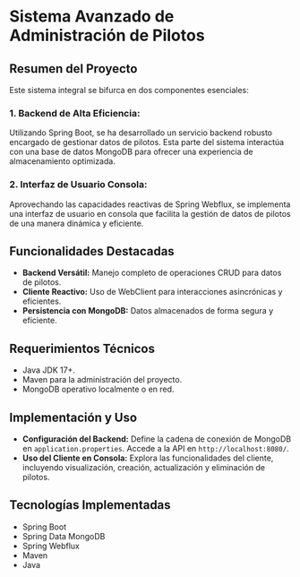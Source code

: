 # Sistema Avanzado de Administración de Pilotos

## Resumen del Proyecto
Este sistema integral se bifurca en dos componentes esenciales:

### 1. **Backend de Alta Eficiencia:**
Utilizando Spring Boot, se ha desarrollado un servicio backend robusto encargado de gestionar datos de pilotos. Esta parte del sistema interactúa con una base de datos MongoDB para ofrecer una experiencia de almacenamiento optimizada.

### 2. **Interfaz de Usuario Consola:**
Aprovechando las capacidades reactivas de Spring Webflux, se implementa una interfaz de usuario en consola que facilita la gestión de datos de pilotos de una manera dinámica y eficiente.

## Funcionalidades Destacadas
- **Backend Versátil:** Manejo completo de operaciones CRUD para datos de pilotos.
- **Cliente Reactivo:** Uso de WebClient para interacciones asincrónicas y eficientes.
- **Persistencia con MongoDB:** Datos almacenados de forma segura y eficiente.

## Requerimientos Técnicos
- Java JDK 17+.
- Maven para la administración del proyecto.
- MongoDB operativo localmente o en red.

## Implementación y Uso
- **Configuración del Backend:** Define la cadena de conexión de MongoDB en `application.properties`. Accede a la API en `http://localhost:8080/`.
- **Uso del Cliente en Consola:** Explora las funcionalidades del cliente, incluyendo visualización, creación, actualización y eliminación de pilotos.

## Tecnologías Implementadas
- Spring Boot
- Spring Data MongoDB
- Spring Webflux
- Maven
- Java

